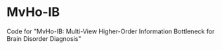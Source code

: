 # MvHo-IB
Code for "MvHo-IB: Multi-View Higher-Order Information Bottleneck for Brain Disorder Diagnosis"
